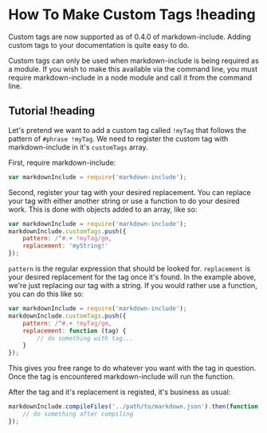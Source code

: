 # How To Make Custom Tags !heading

Custom tags are now supported as of 0.4.0 of markdown-include.  Adding custom tags to your documentation is quite easy to do.

Custom tags can only be used when markdown-include is being required as a module.  If you wish to make this available via the command line, you must require markdown-include in a node module and call it from the command line.

## Tutorial !heading

Let's pretend we want to add a custom tag called `!myTag` that follows the pattern of `#phrase !myTag`.  We need to register the custom tag with markdown-include in it's `customTags` array.

First, require markdown-include:

```javascript
var markdownInclude = require('markdown-include');
```

Second, register your tag with your desired replacement.  You can replace your tag with either another string or use a function to do your desired work.  This is done with objects added to an array, like so:

```javascript
var markdownInclude = require('markdown-include');
markdownInclude.customTags.push({
	pattern: /^#.+ !myTag/gm,
	replacement: 'myString!'
});
```

`pattern` is the regular expression that should be looked for.  `replacement` is your desired replacement for the tag once it's found.  In the example above, we're just replacing our tag with a string.  If you would rather use a function, you can do this like so:

```javascript
var markdownInclude = require('markdown-include');
markdownInclude.customTags.push({
	pattern: /^#.+ !myTag/gm,
	replacement: function (tag) {
		// do something with tag...
	}
});
```

This gives you free range to do whatever you want with the tag in question.  Once the tag is encountered markdown-include will run the function.

After the tag and it's replacement is registed, it's business as usual:

```javascript
markdownInclude.compileFiles('../path/to/markdown.json').then(function () {
	// do something after compiling
});
```

